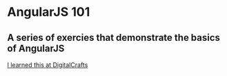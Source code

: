 # AngularJS 101

## A series of exercies that demonstrate the basics of AngularJS

[I learned this at DigitalCrafts](https://www.digitalcrafts.com)